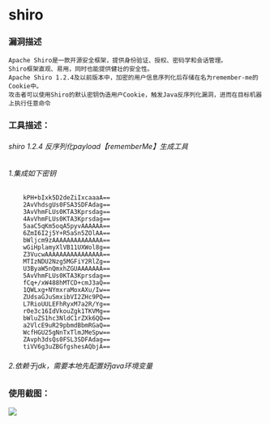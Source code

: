 # shiro
### 漏洞描述
```
Apache Shiro是一款开源安全框架，提供身份验证、授权、密码学和会话管理。
Shiro框架直观、易用，同时也能提供健壮的安全性。
Apache Shiro 1.2.4及以前版本中，加密的用户信息序列化后存储在名为remember-me的Cookie中。
攻击者可以使用Shiro的默认密钥伪造用户Cookie，触发Java反序列化漏洞，进而在目标机器上执行任意命令
```
### 工具描述：

###### shiro 1.2.4 反序列化payload【rememberMe】生成工具
###### 1.集成如下密钥
        kPH+bIxk5D2deZiIxcaaaA==
        2AvVhdsgUs0FSA3SDFAdag==
        3AvVhmFLUs0KTA3Kprsdag==
        4AvVhmFLUs0KTA3Kprsdag==
        5aaC5qKm5oqA5pyvAAAAAA==
        6ZmI6I2j5Y+R5aSn5ZOlAA==
        bWljcm9zAAAAAAAAAAAAAA==
        wGiHplamyXlVB11UXWol8g==
        Z3VucwAAAAAAAAAAAAAAAA==
        MTIzNDU2Nzg5MGFiY2RlZg==
        U3ByaW5nQmxhZGUAAAAAAA==
        5AvVhmFLUs0KTA3Kprsdag==
        fCq+/xW488hMTCD+cmJ3aQ==
        1QWLxg+NYmxraMoxAXu/Iw==
        ZUdsaGJuSmxibVI2ZHc9PQ==
        L7RioUULEFhRyxM7a2R/Yg==
        r0e3c16IdVkouZgk1TKVMg==
        bWluZS1hc3NldC1rZXk6QQ==
        a2VlcE9uR29pbmdBbmRGaQ==
        WcfHGU25gNnTxTlmJMeSpw==
        ZAvph3dsQs0FSL3SDFAdag==
        tiVV6g3uZBGfgshesAQbjA==

###### 2.依赖于jdk，需要本地先配置好java环境变量

### 使用截图：


![](/assets/shiro.gif)


